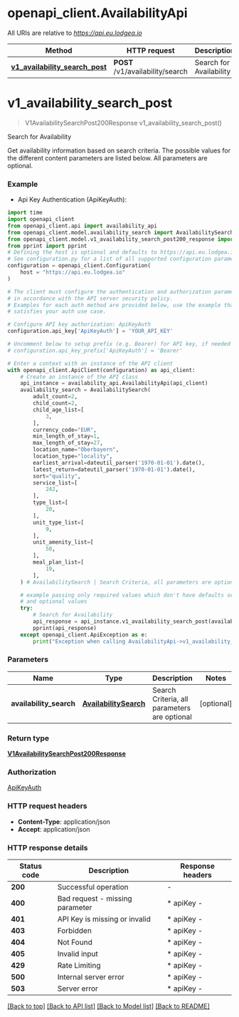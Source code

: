 # openapi_client.AvailabilityApi

All URIs are relative to *https://api.eu.lodgea.io*

Method | HTTP request | Description
------------- | ------------- | -------------
[**v1_availability_search_post**](AvailabilityApi.md#v1_availability_search_post) | **POST** /v1/availability/search | Search for Availability


# **v1_availability_search_post**
> V1AvailabilitySearchPost200Response v1_availability_search_post()

Search for Availability

Get availability information based on search criteria. The possible values for the different content parameters are listed below. All parameters are optional.

### Example

* Api Key Authentication (ApiKeyAuth):

```python
import time
import openapi_client
from openapi_client.api import availability_api
from openapi_client.model.availability_search import AvailabilitySearch
from openapi_client.model.v1_availability_search_post200_response import V1AvailabilitySearchPost200Response
from pprint import pprint
# Defining the host is optional and defaults to https://api.eu.lodgea.io
# See configuration.py for a list of all supported configuration parameters.
configuration = openapi_client.Configuration(
    host = "https://api.eu.lodgea.io"
)

# The client must configure the authentication and authorization parameters
# in accordance with the API server security policy.
# Examples for each auth method are provided below, use the example that
# satisfies your auth use case.

# Configure API key authorization: ApiKeyAuth
configuration.api_key['ApiKeyAuth'] = 'YOUR_API_KEY'

# Uncomment below to setup prefix (e.g. Bearer) for API key, if needed
# configuration.api_key_prefix['ApiKeyAuth'] = 'Bearer'

# Enter a context with an instance of the API client
with openapi_client.ApiClient(configuration) as api_client:
    # Create an instance of the API class
    api_instance = availability_api.AvailabilityApi(api_client)
    availability_search = AvailabilitySearch(
        adult_count=2,
        child_count=2,
        child_age_list=[
            3,
        ],
        currency_code="EUR",
        min_length_of_stay=1,
        max_length_of_stay=27,
        location_name="Oberbayern",
        location_type="locality",
        earliest_arrival=dateutil_parser('1970-01-01').date(),
        latest_return=dateutil_parser('1970-01-01').date(),
        sort="quality",
        service_list=[
            242,
        ],
        type_list=[
            20,
        ],
        unit_type_list=[
            9,
        ],
        unit_amenity_list=[
            50,
        ],
        meal_plan_list=[
            19,
        ],
    ) # AvailabilitySearch | Search Criteria, all parameters are optional (optional)

    # example passing only required values which don't have defaults set
    # and optional values
    try:
        # Search for Availability
        api_response = api_instance.v1_availability_search_post(availability_search=availability_search)
        pprint(api_response)
    except openapi_client.ApiException as e:
        print("Exception when calling AvailabilityApi->v1_availability_search_post: %s\n" % e)
```


### Parameters

Name | Type | Description  | Notes
------------- | ------------- | ------------- | -------------
 **availability_search** | [**AvailabilitySearch**](AvailabilitySearch.md)| Search Criteria, all parameters are optional | [optional]

### Return type

[**V1AvailabilitySearchPost200Response**](V1AvailabilitySearchPost200Response.md)

### Authorization

[ApiKeyAuth](../README.md#ApiKeyAuth)

### HTTP request headers

 - **Content-Type**: application/json
 - **Accept**: application/json


### HTTP response details

| Status code | Description | Response headers |
|-------------|-------------|------------------|
**200** | Successful operation |  -  |
**400** | Bad request - missing parameter |  * apiKey -  <br>  |
**401** | API Key is missing or invalid |  * apiKey -  <br>  |
**403** | Forbidden |  * apiKey -  <br>  |
**404** | Not Found |  * apiKey -  <br>  |
**405** | Invalid input |  * apiKey -  <br>  |
**429** | Rate Limiting |  * apiKey -  <br>  |
**500** | Internal server error |  * apiKey -  <br>  |
**503** | Server error |  * apiKey -  <br>  |

[[Back to top]](#) [[Back to API list]](../README.md#documentation-for-api-endpoints) [[Back to Model list]](../README.md#documentation-for-models) [[Back to README]](../README.md)

